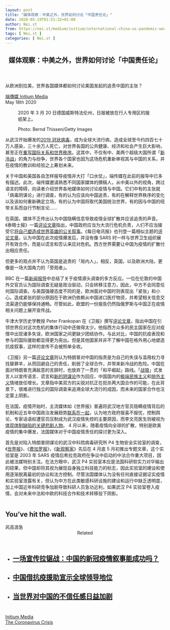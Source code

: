 ```yaml
---
layout: post
title: "媒体观察：中美之外，世界如何讨论「中国责任论」"
date: 2020-05-19T01:51:32+01:00
author: Nei.st
from: https://nei.st/medium/initium/international-china-us-pandemic-world-media
tags: [ Nei.st ]
categories: [ Nei.st ]
---
```


<article class="post-20002 post type-post status-publish format-standard hentry category-initium tag-the-coronavirus-crisis" id="post-20002"> <header class="page-header medium Archives"><div class="page-header__image"></div><div class="page-header__content"><h1 class="page-title text-align-center">媒体观察：中美之外，世界如何讨论「中国责任论」</h1></div> </header><div class="entry-content aesop-entry-content" id="post-20002-content"><link as="font" crossorigin="anonymous" href="//cdn.jsdelivr.net/gh/0nd1jyU39XQ/_/glyph/font-face/0uIzqoZjSuJfvSBnvgXTcApMtcVhMcpr.woff" rel="preload" type="font/woff"/><link as="font" crossorigin="anonymous" href="//cdn.jsdelivr.net/gh/0nd1jyU39XQ/_/glyph/font-face/1sTnSLZWDKucPX6SAk.woff" rel="preload" type="font/woff"/><p class="blog-post__description">从欧洲到拉美，世界各国媒体都如何讨论美国发起的追责中国的主张？</p><span id="more-20002"></span><div class="container uiScale uiScale-ui--regular uiScale-caption--regular u-flexCenter u-marginVertical24 u-fontSize15 js-postMetaLockup"><div class="u-flex0"><a class="initium __link-logo" dir="auto" href="//nei.st/medium/initium"></a></div><div class="u-flex1 u-paddingLeft15 u-overflowHidden"><div class="u-paddingBottom3"> <a class="initium __link-logo" dir="auto" href="//nei.st/medium/initium">端傳媒 Initium Media</a></div><div class="ui-caption u-noWrapWithEllipsis js-testPostMetaInlineSupplemental"> <time>May 18th 2020</time></div></div></div><div class="container large img edge"><div class="aspectRatioPlaceholder"><div class="progressiveMedia" data-height="720" data-width="1080"> <img alt="" class="progressiveMedia-image" data-src="https://cdn.jsdelivr.net/gh/0nd1jyU39XQ/_/img/1/960068d099f34bed9bdaecb7a721f410.jpg" src="https://cdn.jsdelivr.net/gh/0nd1jyU39XQ/_/img/1/960068d099f34bed9bdaecb7a721f410.jpg"/></div></div><div class="aesop-image-component"> <figure class="aesop-image-component-image aesop-component-align-center aesop-image-component-caption-left"> <figcaption class="aesop-image-component-caption"><p class="aesop-cap-description">2020 年 3 月 20 日德国威斯特法伦州，日报被放在行人专用区的报纸架上。</p><p class="aesop-cap-cred">Photo: Bernd Thissen/Getty Images</p> </figcaption> </figure></div></div><p>从武汉开始爆发的<a href="https://nei.st/tag/the-coronavirus-crisis">2019 冠状病毒</a>，成为全球大流行病，造成全球至今约四百七十万人感染，三十余万人死亡，对世界各国的公共健康、经济和社会产生巨大影响，甚至正在<a href="https://nei.st/medium/why-this-crisis-is-a-turning-point-in-history">重写国际关系和世界秩序</a>。这其中，不仅有中、美两个超级大国所谓「<a href="https://nei.st/medium/nytimes/the-new-cold-war-its-with-china-and-it-has-already-begun">新冷战</a>」的角力与纷争，世界各个国家也因为这场危机重新审视其与中国的关系，并在疫情的教训和经验之上筹划未来。</p><p>关于中国和美国各自怎样报导疫情并大打「口水仗」，端传媒在此前的报导中已多有描述。此次，端传媒邀请熟悉不同国家媒体的撰稿人，从中美以外的视角，跨过语言的障碍，向读者介绍世界各地媒体如何讨论疫情与中国。它们中有的主张就「病毒阴谋论」进行调查，有的认为应该向中国追责，有的在解释世界秩序的变化以及该如何重新确定立场，有的认为中国将取代美国统治世界，有的因与中国的纽带关系而自行节制言论……</p><p>在英国，媒体不乏传出认为中国隐瞒信息导致疫情全球扩散并应该追责的声音。《泰晤士报》一篇<a href="https://www.thetimes.co.uk/article/david-quinn-the-chinese-government-is-culpable-for-the-coronavirus-crisis-it-is-not-our-saviour-jvt8gjsbw">评论文章</a>指出，中国政府应当为大流行危机负责，人们不应当接受它<a href="https://nei.st/medium/initium/mainland-pride-narrative-revival">将自己塑造成世界英雄的公关叙事</a>。《每日电讯报》也刊登一篇相似主题的<a href="https://www.telegraph.co.uk/news/2020/04/24/west-must-ensure-china-pays-role-spread-covid-19/">评论文章</a>，认为中国在此次疫情爆发后，并没有像 SARS 时一样与世界卫生组织展开有效合作，而是以谎言和否认来应对危机。西方世界需要让中国为疫情的扩散付出相应责任。</p><p>但更多的观点并不认为英国是追责的「局内人」，相反，英国，以及欧洲大陆，更像是一场大国角力的「旁观者」。</p><p>BBC 在一篇<a href="ttps://www.bbc.co.uk/news/world-asia-china-52420536">新闻报导</a>中总结了关于疫情源头调查的多方反应。一位在伦敦的中国外交官员认为国际调查无疑是政治驱动，只会转移注意力，因此，中方不会同意任何国际调查。与美国强硬态度不同的是，欧洲面对中国时则表现出「紧张」和小心。造成紧张的部分原因在于欧洲仍依赖从中国进口医疗物资，并希望相关信息交流渠道仍能够保持通畅。尽管如此，欧盟的一份报告仍然指俄罗斯与中国正在疫情相关问题上展开宣传战。</p><div class="code-block code-block-1" style="margin: 8px 0; clear: both;"><div class="container ads_KbHEVhh8Rw"><div class="card card--blog post-sidebar"><div class="card-body"><div class="logo_ngcontent-kty-0"> </div><div class="iframe-blocker U6XAMK63Vh00WqvF2BacIQ"><div class="background-h60B"> </div><div class="WumZiPCS4MeMw4pxQ"> </div></div></div><div class="card-footer"><div class="card-footer-wrapper" layout="row bottom-left"></div></div></div></div></div><p>牛津大学历史学教授 Peter Frankopan 在《卫报》撰写<a href="https://www.theguardian.com/commentisfree/2020/may/14/china-global-leadership-beijing-coronavirus">评论文章</a>，指出中国在引领世界应对这次危机的集体行动中还做得太少。他指西方众多的民主国家在应对疫情中出现诸多失误，欧洲国家之间更缺少团结协作。与此对比，中国的抗疫表现和参与的国际援助都显得更为突出。但是其他国家并非不了解中国在格外用心地塑造抗疫叙事，这样的宣传不会被照单全收。</p><p>《卫报》另一篇<a href="https://www.theguardian.com/us-news/commentisfree/2020/apr/19/trump-is-playing-a-deadly-game-in-deflecting-covid-19-blame-to-china">评论文章</a>则认为特朗普对中国的指责是为自己的失误与滥用权力寻找替罪羊，从而回避自己的责任，削弱了全球合作，并带来新冷战的危险。中国在面对特朗普充满敌意的言辞时，也放弃了一贯的「和平崛起」路线。「<a href="https://nei.st/medium/initium/one-china-two-nationaolism">战狼</a>」式发言人以宣传语言、谎言和<a href="https://nei.st/medium/nytimes/china-spins-tale-that-the-u-s-army-started-the-coronavirus-epidemic">新的阴谋论</a>作为回应，中国国内的<a href="https://nei.st/medium/nytimes/crisis-tamed-china-sees-outsiders-as-new-peril">极端民族主义</a>和<a href="https://nei.st/medium/initium/one-china-two-nationaolism">排外主义</a>情绪放任增长。文章指中美双方的尖锐对抗正在扼杀两大国合作的可能，在此背景下，很难进行独立的国际调查来追溯全球大流行的成因，而未来的国家合作也注定蒙上阴影。</p><p>在法国，疫情开始时，主流媒体如《世界报》普遍将武汉地方官员隐瞒疫情背后的机制和近五年中国政治发展趋势<a href="https://www.lemonde.fr/international/article/2020/03/13/l-urgentiste-ai-fen-revele-les-pressions-subies-pour-cacher-la-gravite-de-l-epidemie_6032920_3210.html">联系在一起</a>，认为地方政府报喜不报忧，控制舆论，专家话语权遭官员压制成为武汉疫情失控的主要原因，而李文亮医生则被视为<a href="https://www.lemonde.fr/idees/article/2020/02/07/coronavirus-un-martyr-qui-ebranle-le-systeme-chinois_6028779_3232.html">体现体制缺陷的关键悲剧人物</a>。 4 月以来，随着疫情向全球的扩散，特别是欧美疫情的集中爆发，法国媒体对于中国疫情责任的探讨更为深入。</p><p>首先是对陷入特朗普阴谋论的武汉中科院病毒研究所 P4 生物安全实验室的调查，《<a href="https://www.lemonde.fr/international/article/2020/04/25/coronavirus-les-laboratoires-de-wuhan-epicentres-de-la-rumeur_6037719_3210.html">世界报</a>》、《<a href="https://www.lefigaro.fr/international/comment-le-laboratoire-p4-de-wuhan-exporte-par-la-france-a-echappe-a-tout-controle-20200420">费加罗报</a>》，《<a href="https://www.nouvelobs.com/coronavirus-de-wuhan/20200505.OBS28419/les-laboratoires-de-wuhan-toujours-soupconnes-d-etre-a-l-origine-de-la-pandemie.html">新观察家</a>》先后在 4 月底 5 月初推出专题文章，<span class="markup--p">这个实验室是 2003 年 SARS 疫情后希拉克政府在争议中启动的中法合作重大项目，因此被法媒特别关注。在法方眼中，武汉 P4 实验室本应是法国科研软实力对华输出的硕果，但中国却将其视为展现自身独立科技能力的标志，因此实验室的建设和使用逐渐脱离最初的协议和法方控制。尽管法国媒体认为没有任何直接证据证实疫情和实验室泄露有关，但认为中方在此类敏感科研设施的建设和运行中缺乏透明度，加上中国近年科研竞争加剧导致科研人员急功近利，如果武汉 P4 实验室卷入疫情，会对未来中法和中欧的科技合作和技术转移投下阴影</span>。</p><div class="aesop-content-comp-wrap aesop-content-comp-columns-1" id="aesop-content-component"><div class="container img gfw edge"><div class="BarrierFailsafe__fullBarrier___2bFWd"><div class="aspectRatioPlaceholder nykpaywall"><div class="progressiveMedia" data-height="880" data-width="1040"> <img alt="" class="progressiveMedia-image lazyload" data-src="https://cdn.jsdelivr.net/gh/0nd1jyU39XQ/_/img/1/full-desktop@2x.png" src="https://cdn.jsdelivr.net/gh/0nd1jyU39XQ/_/img/1/full-desktop@2x.png"/></div></div><h1 class="BarrierFailsafe__header___1VGQh">You’ve hit the wall.</h1><div class="BarrierFailsafe__body___2hQxl">风高浪急 <a class="wdAUwEkxSXQjBoQ" href="https://nei.st/medium/j2c6srlbezlceyrdintsxq" rel="noopener noreferrer nofollow" target="_blank"><span class="svgIcon svgIcon--questionMark svgIcon--19px"></span></a></div></div></div></div><section class="jsx-1092709871 collection"> <header class="jsx-1092709871 container"> <span class="jsx-65431776 text-icon text-right size-md spacing-xxtight weight-medium"> <span class="jsx-65431776 text"><span class="jsx-1092709871">Related</span></span></span> </header><ul class="jsx-1092709871 collection-list"><li class="jsx-1092709871"> <section class="jsx-2013367371 container"><div class="jsx-2013367371 content no-cover type-collection"><div class="jsx-2013367371 left"> <a class="jsx-2013367371" href="https://nei.st/medium/nytimes/china-citing-fewer-cases-tries-to-rewrite-its-role-in-crisis"><h2 class="jsx-2996311878 sidebar">一场宣传拉锯战：中国的新冠疫情叙事能成功吗？</h2></a></div></div> </section></li><li class="jsx-1092709871"> <section class="jsx-2013367371 container"><div class="jsx-2013367371 content no-cover type-collection"><div class="jsx-2013367371 left"> <a class="jsx-2013367371" href="https://nei.st/medium/wsj/china-asserts-claim-to-global-leadership-mask-by-mask"><h2 class="jsx-2996311878 sidebar">中国借抗疫援助宣示全球领导地位</h2></a></div></div> </section></li><li class="jsx-1092709871"> <section class="jsx-2013367371 container"><div class="jsx-2013367371 content no-cover type-collection"><div class="jsx-2013367371 left"> <a class="jsx-2013367371" href="https://nei.st/medium/nytimes/chinas-missteps-and-aggressive-diplomacy-fuel-a-global-backlash-to-its-ambition"><h2 class="jsx-2996311878 sidebar">当世界对中国的不信任感日益加剧</h2></a></div></div> </section></li></ul> </section><div class="container qyoLgsBMfk2RyP6PZqEQUQ"><div class="TA9FsqtAclEQEnnC"><a class="q9pBoz6iftkg" href="https://nei.st/medium/initium?source=https://theinitium.com/article/20200518-international-china-us-pandemic-world-media/" rel="noopener noreferrer nofollow"><div class="ISq0AssRMiRdK46s31e1tA"><div class="VBC0sS11TRzyNj7ur4DqLQ"></div></div></a></div></div><div class="code-block code-block-2" style="margin: 8px 0; clear: both;"> <br/><div class="container ads_KbHEVhh8Rw"><div class="card card--blog post-sidebar"><div class="card-body"><div class="logo_ngcontent-kty-0"> </div><div class="iframe-blocker U6XAMK63Vh00WqvF2BacIQ"><div class="background-h60B"> </div><div class="WumZiPCS4MeMw4pxQ"> </div></div></div><div class="card-footer"><div class="card-footer-wrapper" layout="row bottom-left"></div></div></div></div></div></div> <footer class="entry-footer"><div class="categories icon-link"><a href="https://nei.st/category/medium/initium" rel="category tag">Initium Media</a></div><div class="tags icon-link"><a href="https://nei.st/tag/the-coronavirus-crisis" rel="tag">The Coronavirus Crisis</a></div> </footer></article>
